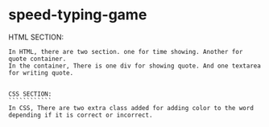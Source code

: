 # speed-typing-game

HTML SECTION:
`````````````
In HTML, there are two section. one for time showing. Another for quote container.
In the container, There is one div for showing quote. And one textarea for writing quote.


CSS SECTION:
````````````
In CSS, There are two extra class added for adding color to the word depending if it is correct or incorrect.